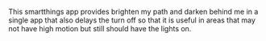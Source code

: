 This smartthings app provides brighten my path and darken behind me in a single app that also delays the turn off so that it is useful in areas that may not have high motion but still should have the lights on. 
